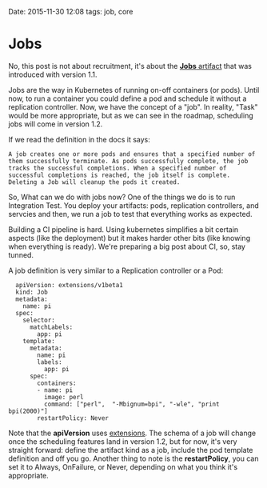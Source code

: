 Date: 2015-11-30 12:08
tags: job, core

Jobs
======================

No, this post is not about recruitment, it's about the [__Jobs__ artifact](https://github.com/kubernetes/kubernetes/blob/release-1.1/docs/user-guide/jobs.md) that was introduced with version 1.1.

Jobs are the way in Kubernetes of running on-off containers (or pods). Until now, to run a container you could define a pod and schedule it without a replication controller. Now, we have the concept of a "job". In reality, "Task" would be more appropriate, but as we can see in the roadmap, scheduling jobs will come in version 1.2.

If we read the definition in the docs it says:

    A job creates one or more pods and ensures that a specified number of them successfully terminate. As pods successfully complete, the job tracks the successful completions. When a specified number of successful completions is reached, the job itself is complete. Deleting a Job will cleanup the pods it created.

So, What can we do with jobs now? One of the things we do is to run Integration Test. You deploy your artifacts: pods, replication controllers, and servcies and then, we run a job to test that everything works as expected.

Building a CI pipeline is hard. Using kubernetes simplifies a bit certain aspects (like the deployment) but it makes harder other bits (like knowing when everything is ready). We're preparing a big post about CI, so, stay tunned.

A job definition is very similar to a Replication controller or a Pod:


      apiVersion: extensions/v1beta1
      kind: Job
      metadata:
        name: pi
      spec:
        selector:
          matchLabels:
            app: pi
        template:
          metadata:
            name: pi
            labels:
              app: pi
          spec:
            containers:
            - name: pi
              image: perl
              command: ["perl",  "-Mbignum=bpi", "-wle", "print bpi(2000)"]
            restartPolicy: Never


Note that the __apiVersion__ uses [extensions](https://github.com/kubernetes/kubernetes/blob/release-1.1/docs/api.md#api-groups). The schema of a job will change once the scheduling features land in version 1.2, but for now, it's very straight forward: define the artifact kind as a job, include the pod template definition and off you go. Another thing to note is the __restartPolicy__, you can set it to Always, OnFailure, or Never, depending on what you think it's appropriate.



